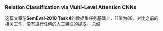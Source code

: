 ### Relation Classification via Multi-Level Attention CNNs
这篇文章在**SemEval-2010 Task 8**的数据集任务基础上，F1值为88，对比之前的相关工作，没有进行任何的人工特征的提取。
[总结](http://shomy.top/2018/02/28/relation-extraction/)